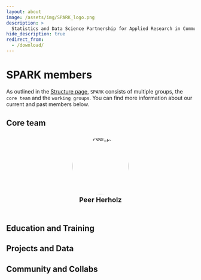 ```yaml
---
layout: about
image: /assets/img/SPARK_logo.png
description: >
  Statistics and Data Science Partnership for Applied Research in Communication Sciences and Disorders.
hide_description: true
redirect_from:
  - /download/
---
```


# SPARK members

As outlined in the [Structure page](https://spark-csd.github.io/structure/), `SPARK` consists of multiple groups, the `core team` and the `working groups`. You can find more information about our current and past members below. 

## Core team


<link rel="stylesheet" href="https://cdnjs.cloudflare.com/ajax/libs/font-awesome/6.0.0-beta3/css/all.min.css">

<div style="display: flex; justify-content: space-around; flex-wrap: wrap;">
  <div style="margin: 10px; text-align: center;">
    <div style="line-height: 0;">
      <img src="https://media.licdn.com/dms/image/D4E03AQEST3j9Swsz3g/profile-displayphoto-shrink_400_400/0/1684930571155?e=1721260800&v=beta&t=MNtb6fIIiHmxewNBVECSq0jCUX9iHcBHZGAk5-In3kM" alt="Peer_pic"   style="width: 150px; height: 150px; border-radius: 50%; object-fit: cover;">
    </div>
    <h3 style="margin-top: 4px; margin-bottom: 5px; font-size: 18px;">Peer Herholz</h3>
    <p style="font-size: 14px; margin-bottom: 2px;">
      <a href="mailto:peer.herholz@northwestern.edu" style="font-size: 20px; margin-right: 10px;"><i class="fas fa-envelope"></i></a>
      <a href="https://peerherholz.github.io/" style="font-size: 20px; margin-right: 10px;"><i class="fas fa-link"></i></a>
      <a href="https://github.com/peerherholz" style="font-size: 20px;><i class="fab fa-github"></i></a>
    </p>
  </div>
</div>

## Education and Training

## Projects and Data

## Community and Collabs